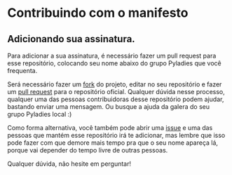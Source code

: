 # Contribuindo com o manifesto

## Adicionando sua assinatura.

Para adicionar a sua assinatura, é necessário fazer um pull request para esse repositório, colocando seu nome abaixo do grupo Pyladies que você frequenta.

Será necessário fazer um [fork](https://help.github.com/articles/fork-a-repo/) do projeto, editar no seu repositório e fazer um [pull request](https://help.github.com/articles/about-pull-requests/) para o repositório oficial. Qualquer dúvida nesse processo, qualquer uma das pessoas contribuidoras desse repositório podem ajudar, bastando enviar uma mensagem. Ou busque a ajuda da galera do seu grupo Pyladies local :)

Como forma alternativa, você também pode abrir uma [issue](https://help.github.com/articles/creating-an-issue/) e uma das pessoas que mantém esse repositório irá te adicionar, mas lembre que isso pode fazer com que demore mais tempo pra que o seu nome apareça lá, porque vai depender do tempo livre de outras pessoas.

Qualquer dúvida, não hesite em perguntar!